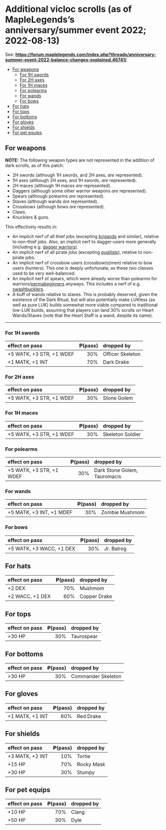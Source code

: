 # Additional vicloc scrolls (as of MapleLegends’s anniversary/summer event 2022; 2022-08-13)

See: **<https://forum.maplelegends.com/index.php?threads/anniversary-summer-event-2022-balance-changes-explained.46741/>**.

- [For weapons](#for-weapons)
    - [For 1H swords](#for-1h-swords)
    - [For 2H axes](#for-2h-axes)
    - [For 1H maces](#for-1h-maces)
    - [For polearms](#for-polearms)
    - [For wands](#for-wands)
    - [For bows](#for-bows)
- [For hats](#for-hats)
- [For tops](#for-tops)
- [For bottoms](#for-bottoms)
- [For gloves](#for-gloves)
- [For shields](#for-shields)
- [For pet equips](#for-pet-equips)

## For weapons

**NOTE:** The following weapon types are not represented in the addition of
dark scrolls, as of this patch:

- 2H swords (although 1H swords, and 2H axes, _are_ represented).
- 1H axes (although 2H axes, and 1H swords, _are_ represented).
- 2H maces (although 1H maces _are_ represented).
- Daggers (although some other warrior weapons _are_ represented).
- Spears (although polearms _are_ represented).
- Staves (although wands _are_ represented).
- Crossbows (although bows _are_ represented).
- Claws.
- Knucklers &amp; guns.

This effectively results in:

- An implicit nerf of all thief jobs (excepting
  [brigands](https://oddjobs.codeberg.page/guides/introduction-to-odd-jobs/#brigand)
  and similar), relative to non-thief jobs. Also, an implicit nerf to
  dagger-users more generally (including e\.g. [dagger
  warriors](https://oddjobs.codeberg.page/guides/introduction-to-odd-jobs/#dagger-warrior)).
- An implicit nerf of all pirate jobs (excepting
  [pugilists](https://oddjobs.codeberg.page/guides/introduction-to-odd-jobs/#pugilist)),
  relative to non-pirate jobs.
- An implicit nerf of crossbow users (crossbow(o)men) relative to bow users
  (hunters). This one is deeply unfortunate, as these two classes used to be
  very well-balanced.
- An implicit nerf of spears, which were already worse than polearms for
  warriors/[permabeginners](https://oddjobs.codeberg.page/guides/introduction-to-odd-jobs/#permabeginner-outland)
  anyways. This includes a nerf of e\.g.
  [swashbucklers](https://oddjobs.codeberg.page/guides/introduction-to-odd-jobs/#swashbuckler).
- A buff of wands relative to staves. This is probably deserved, given the
  existence of the Dark Ritual, but will also potentially make LUKless (as well
  as pure LUK) builds somewhat more viable compared to traditional low-LUK
  builds, assuming that players can land 30% scrolls on Heart Wands/Staves
  (note that the Heart Staff is a wand, despite its name).

---

### For 1H swords

| effect on pass           | &#x1d5e3;(pass) | dropped by       |
| :----------------------- | --------------: | :--------------- |
| +5 WATK, +3 STR, +1 WDEF |             30% | Officer Skeleton |
| +1 MATK, +1 INT          |             70% | Dark Drake       |

### For 2H axes

| effect on pass           | &#x1d5e3;(pass) | dropped by  |
| :----------------------- | --------------: | :---------- |
| +5 WATK, +3 STR, +1 WDEF |             30% | Stone Golem |

### For 1H maces

| effect on pass           | &#x1d5e3;(pass) | dropped by       |
| :----------------------- | --------------: | :--------------- |
| +5 WATK, +3 STR, +1 WDEF |             30% | Skeleton Soldier |

### For polearms

| effect on pass           | &#x1d5e3;(pass) | dropped by                   |
| :----------------------- | --------------: | :--------------------------- |
| +5 WATK, +3 STR, +1 WDEF |             30% | Dark Stone Golem, Tauromacis |

### For wands

| effect on pass           | &#x1d5e3;(pass) | dropped by     |
| :----------------------- | --------------: | :------------- |
| +5 MATK, +3 INT, +1 MDEF |             30% | Zombie Mushmom |

### For bows

| effect on pass           | &#x1d5e3;(pass) | dropped by |
| :----------------------- | --------------: | :--------- |
| +5 WATK, +3 WACC, +1 DEX |             30% | Jr. Balrog |

## For hats

| effect on pass  | &#x1d5e3;(pass) | dropped by   |
| :-------------- | --------------: | :----------- |
| +2 DEX          |             70% | Mushmom      |
| +2 WACC, +1 DEX |             60% | Copper Drake |

## For tops

| effect on pass | &#x1d5e3;(pass) | dropped by |
| :------------- | --------------: | :--------- |
| +30 HP         |             30% | Taurospear |

## For bottoms

| effect on pass | &#x1d5e3;(pass) | dropped by         |
| :------------- | --------------: | :----------------- |
| +30 HP         |             30% | Commander Skeleton |

## For gloves

| effect on pass  | &#x1d5e3;(pass) | dropped by |
| :-------------- | --------------: | :--------- |
| +1 MATK, +1 INT |             60% | Red Drake  |

## For shields

| effect on pass  | &#x1d5e3;(pass) | dropped by |
| :-------------- | --------------: | :--------- |
| +3 MATK, +2 INT |             10% | Tortie     |
| +15 HP          |             70% | Rocky Mask |
| +30 HP          |             30% | Stumpy     |

## For pet equips

| effect on pass | &#x1d5e3;(pass) | dropped by |
| :------------- | --------------: | :--------- |
| +10 HP         |             70% | Clang      |
| +50 HP         |             30% | Dyle       |
